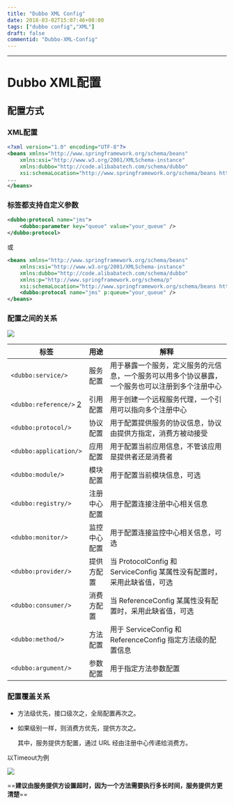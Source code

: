 ```yaml
---
title: "Dubbo XML Config"
date: 2018-03-02T15:07:46+08:00
tags: ["dubbo config","XML"]
draft: false
commentid: "Dubbo-XML-Config"
---
```


------

# Dubbo XML配置

## 配置方式

### XML配置

```xml
<?xml version="1.0" encoding="UTF-8"?>
<beans xmlns="http://www.springframework.org/schema/beans"
    xmlns:xsi="http://www.w3.org/2001/XMLSchema-instance"
    xmlns:dubbo="http://code.alibabatech.com/schema/dubbo"
    xsi:schemaLocation="http://www.springframework.org/schema/beans http://www.springframework.org/schema/beans/spring-beans.xsd http://code.alibabatech.com/schema/dubbo http://code.alibabatech.com/schema/dubbo/dubbo.xsd">  
...
</beans>
```

### 标签都支持自定义参数

```xml
<dubbo:protocol name="jms">
    <dubbo:parameter key="queue" value="your_queue" />
</dubbo:protocol>
```

或

```xml
<beans xmlns="http://www.springframework.org/schema/beans"
    xmlns:xsi="http://www.w3.org/2001/XMLSchema-instance"
    xmlns:dubbo="http://code.alibabatech.com/schema/dubbo"
    xmlns:p="http://www.springframework.org/schema/p"
    xsi:schemaLocation="http://www.springframework.org/schema/beans http://www.springframework.org/schema/beans/spring-beans.xsd http://code.alibabatech.com/schema/dubbo http://code.alibabatech.com/schema/dubbo/dubbo.xsd">  
    <dubbo:protocol name="jms" p:queue="your_queue" />  
</beans>
```

### 配置之间的关系

![](https://xuxifu-blog-img.oss-cn-beijing.aliyuncs.com/post/dubbo/image/20180302_config_relationship.png)

| 标签                                                         | 用途         | 解释                                                         |
| ------------------------------------------------------------ | ------------ | ------------------------------------------------------------ |
| `<dubbo:service/>`                                           | 服务配置     | 用于暴露一个服务，定义服务的元信息，一个服务可以用多个协议暴露，一个服务也可以注册到多个注册中心 |
| `<dubbo:reference/>` [2](http://dubbo.io/books/dubbo-user-book/configuration/xml.html#fn_2) | 引用配置     | 用于创建一个远程服务代理，一个引用可以指向多个注册中心       |
| `<dubbo:protocol/>`                                          | 协议配置     | 用于配置提供服务的协议信息，协议由提供方指定，消费方被动接受 |
| `<dubbo:application/>`                                       | 应用配置     | 用于配置当前应用信息，不管该应用是提供者还是消费者           |
| `<dubbo:module/>`                                            | 模块配置     | 用于配置当前模块信息，可选                                   |
| `<dubbo:registry/>`                                          | 注册中心配置 | 用于配置连接注册中心相关信息                                 |
| `<dubbo:monitor/>`                                           | 监控中心配置 | 用于配置连接监控中心相关信息，可选                           |
| `<dubbo:provider/>`                                          | 提供方配置   | 当 ProtocolConfig 和 ServiceConfig 某属性没有配置时，采用此缺省值，可选 |
| `<dubbo:consumer/>`                                          | 消费方配置   | 当 ReferenceConfig 某属性没有配置时，采用此缺省值，可选      |
| `<dubbo:method/>`                                            | 方法配置     | 用于 ServiceConfig 和 ReferenceConfig 指定方法级的配置信息   |
| `<dubbo:argument/>`                                          | 参数配置     | 用于指定方法参数配置                                         |

### 配置覆盖关系

- 方法级优先，接口级次之，全局配置再次之。

- 如果级别一样，则消费方优先，提供方次之。

  其中，服务提供方配置，通过 URL 经由注册中心传递给消费方。

以Timeout为例

![](https://xuxifu-blog-img.oss-cn-beijing.aliyuncs.com/post/dubbo/image/20180302_timeout_config.png)

==**建议由服务提供方设置超时，因为一个方法需要执行多长时间，服务提供方更清楚**==